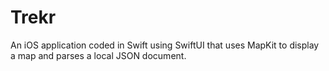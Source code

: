 # Trekr
An iOS application coded in Swift using SwiftUI that uses MapKit to display a map and parses a local JSON document.
